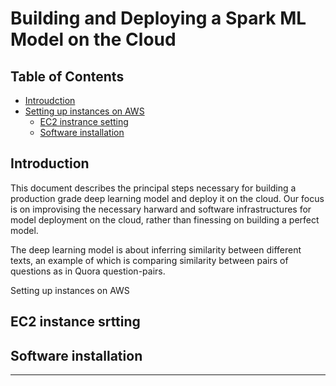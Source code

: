 # Building and Deploying a Spark ML Model on the Cloud
## Table of Contents  

* [Introudction](#ab)  
* [Setting up instances on AWS](#ac) 
  * [EC2 instrance setting](#ad)
  * [Software installation](#ae)

<a name = "ab"/>

## Introduction

This document describes the principal steps necessary for building a production grade deep learning model and deploy it on the cloud. Our focus is on improvising the necessary harward and software infrastructures for model deployment on the cloud, rather than finessing on building a perfect model. 

The deep learning model is about inferring similarity between different texts, an example of which is comparing similarity between pairs of questions as in Quora question-pairs.  

<a name ="ac"/>
Setting up instances on AWS


EC2 instance srtting
--------------------

Software installation
---------------------
---------------------
